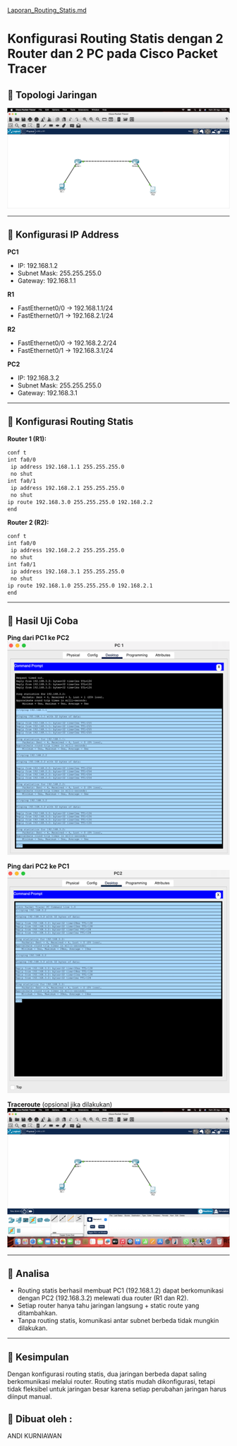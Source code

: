 [Laporan_Routing_Statis.md](https://github.com/user-attachments/files/22040561/Laporan_Routing_Statis.md)
# Konfigurasi Routing Statis dengan 2 Router dan 2 PC pada Cisco Packet Tracer

## 🔹 Topologi Jaringan
![build](gambar1.png)

---

## 🔹 Konfigurasi IP Address  
**PC1**  
- IP: 192.168.1.2  
- Subnet Mask: 255.255.255.0  
- Gateway: 192.168.1.1  

**R1**  
- FastEthernet0/0 → 192.168.1.1/24  
- FastEthernet0/1 → 192.168.2.1/24  

**R2**  
- FastEthernet0/0 → 192.168.2.2/24  
- FastEthernet0/1 → 192.168.3.1/24  

**PC2**  
- IP: 192.168.3.2  
- Subnet Mask: 255.255.255.0  
- Gateway: 192.168.3.1  

---

## 🔹 Konfigurasi Routing Statis  
**Router 1 (R1):**
```
conf t
int fa0/0
 ip address 192.168.1.1 255.255.255.0
 no shut
int fa0/1
 ip address 192.168.2.1 255.255.255.0
 no shut
ip route 192.168.3.0 255.255.255.0 192.168.2.2
end
```

**Router 2 (R2):**
```
conf t
int fa0/0
 ip address 192.168.2.2 255.255.255.0
 no shut
int fa0/1
 ip address 192.168.3.1 255.255.255.0
 no shut
ip route 192.168.1.0 255.255.255.0 192.168.2.1
end
```

---

## 🔹 Hasil Uji Coba  

**Ping dari PC1 ke PC2**  
![Ping PC1](gambar7.png)

**Ping dari PC2 ke PC1**  
![Ping PC2](gambar8.png)

**Traceroute** (opsional jika dilakukan)  
![Traceroute](gambar9.png)

---

## 🔹 Analisa  
- Routing statis berhasil membuat PC1 (192.168.1.2) dapat berkomunikasi dengan PC2 (192.168.3.2) melewati dua router (R1 dan R2).  
- Setiap router hanya tahu jaringan langsung + static route yang ditambahkan.  
- Tanpa routing statis, komunikasi antar subnet berbeda tidak mungkin dilakukan.  

---

## 🔹 Kesimpulan  
Dengan konfigurasi routing statis, dua jaringan berbeda dapat saling berkomunikasi melalui router. Routing statis mudah dikonfigurasi, tetapi tidak fleksibel untuk jaringan besar karena setiap perubahan jaringan harus diinput manual.

## 🔹 Dibuat oleh :
ANDI KURNIAWAN
